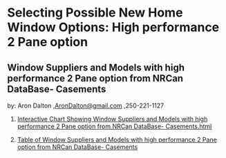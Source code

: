 # Selecting Possible New Home Window Options:  High performance 2 Pane option
## Window Suppliers and Models with high performance 2 Pane option from NRCan DataBase- Casements

by: Aron Dalton
  ,AronDalton@gmail.com
  ,250-221-1127


1. [ Interactive Chart Showing Window Suppliers and Models with high performance 2 Pane option from NRCan DataBase- Casements.html ]( https://aron-dalton.github.io/Window-Suppliers-and-Models-with-high-performance-2-Pane-option-from-NRCan-DataBase--Casements/Window%20Suppliers%20and%20Models%20with%20high%20performance%202%20Pane%20option%20from%20NRCan%20DataBase-%20Casements.html )


2. [ Table of Window Suppliers and Models with high performance 2 Pane option from NRCan DataBase- Casements ]( https://1drv.ms/x/s!Au08A3tgUBgDkdhs4yFUkZ_0j7Gu5w?e=tqeSjM&nav=MTVfezAwMDAwMDAwLTAwMDEtMDAwMC0wMDAwLTAwMDAwMDAwMDAwMH0 )
